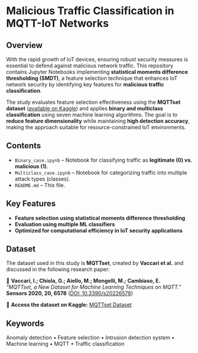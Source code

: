 # Malicious Traffic Classification in MQTT-IoT Networks

## Overview  
With the rapid growth of IoT devices, ensuring robust security measures is essential to defend against malicious network traffic. 
This repository contains Jupyter Notebooks implementing **statistical moments difference thresholding (SMDT)**,
a feature selection technique that enhances IoT network security by identifying key features for **malicious traffic classification**. 

The study evaluates feature selection effectiveness using the **MQTTset dataset** ([available on Kaggle](https://www.kaggle.com/datasets/cnrieiit/mqttset))
and applies **binary and multiclass classification** using seven machine learning algorithms.
The goal is to **reduce feature dimensionality** while maintaining **high detection accuracy**, making the approach suitable for resource-constrained IoT environments.

## Contents  
- `Binary_case.ipynb` – Notebook for classifying traffic as **legitimate (0) vs. malicious (1)**.  
- `Multiclass_case.ipynb` – Notebook for categorizing traffic into multiple attack types (classes).
-  `README.md` – This file.  

## Key Features  
- **Feature selection using statistical moments difference thresholding**  
- **Evaluation using multiple ML classifiers**  
- **Optimized for computational efficiency in IoT security applications**  

## Dataset  
The dataset used in this study is **MQTTset**, created by **Vaccari et al.** and discussed in the following research paper:  

📄 **Vaccari, I.; Chiola, G.; Aiello, M.; Mongelli, M.; Cambiaso, E.**  
*"MQTTset, a New Dataset for Machine Learning Techniques on MQTT."*  
**Sensors 2020, 20, 6578** ([DOI: 10.3390/s20226578](https://doi.org/10.3390/s20226578))  

🔗 **Access the dataset on Kaggle:** [MQTTset Dataset](https://www.kaggle.com/datasets/cnrieiit/mqttset)  
## Keywords  
Anomaly detection • Feature selection • Intrusion detection system • Machine learning • MQTT • Traffic classification  
